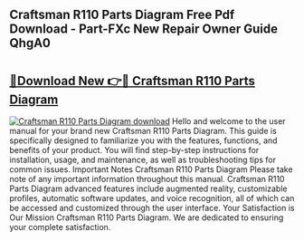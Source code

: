 ## Craftsman R110 Parts Diagram Free Pdf Download - Part-FXc New Repair Owner Guide QhgA0

# <h2><a href="http://dfhaet.blite.top/?on=Craftsman+R110+Parts+Diagram">🔗Download New 👉🔴 Craftsman R110 Parts Diagram</a></h2>

[![Craftsman R110 Parts Diagram download](https://i.imgur.com/lujVjoI.png)](http://dfhaet.blite.top/?on=Craftsman+R110+Parts+Diagram)
Hello and welcome to the user manual for your brand new Craftsman R110 Parts Diagram. This guide is specifically designed to familiarize you with the features, functions, and benefits of your product. You will find step-by-step instructions for installation, usage, and maintenance, as well as troubleshooting tips for common issues. Important Notes Craftsman R110 Parts Diagram Please take note of any important information throughout this manual. Craftsman R110 Parts Diagram advanced features include augmented reality, customizable profiles, automatic software updates, and voice recognition, all of which can be accessed and customized through the user interface. Your Satisfaction is Our Mission Craftsman R110 Parts Diagram. We are dedicated to ensuring your complete satisfaction.
